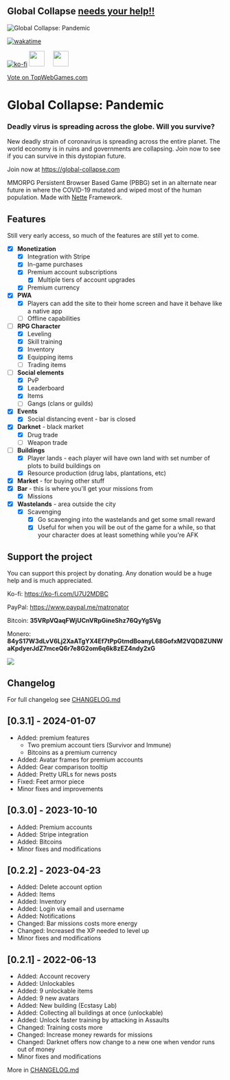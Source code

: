 ## Global Collapse [needs your help!!](https://github.com/matronator/GlobalCollapse/issues/93#issuecomment-3092660745)

![Global Collapse: Pandemic](dev/front/images/logo-black.png)

[![wakatime](https://wakatime.com/badge/user/ed11b7b0-962b-4893-a35b-4539adbcb349/project/78a17c07-b113-4c8b-bb19-fb853c4c073e.svg)](https://wakatime.com/badge/user/ed11b7b0-962b-4893-a35b-4539adbcb349/project/78a17c07-b113-4c8b-bb19-fb853c4c073e)

<!-- #### Notice: If you like this project, please consider [donating](#support-the-project). The battery on my macbook died and I need to get it replaced to be able to work, but a battery replacement for a 7 year old macbook is kinda expensive and money's little tight right now. Any help would be much appretiated! Thank you :) -->

[![ko-fi](https://ko-fi.com/img/githubbutton_sm.svg)](https://ko-fi.com/U7U2MDBC)
<a href="https://www.paypal.me/matronator" target="_blank" style="margin-right:16px;"><img src=".github/paypal.png" height="36"></a>
<a href="https://www.blockchain.com/btc/address/35VRpVQaqFWjUCnVRpGineShz76QyYgSVg" target="_blank"><img src=".github/RibbonDonateBitcoin.png" height="36"></a></div>

<a href="https://topwebgames.com/game/global-collapse-pandemic/vote" target="_blank">Vote on TopWebGames.com</a>

# Global Collapse: Pandemic

### Deadly virus is spreading across the globe. Will you survive?

New deadly strain of coronavirus is spreading across the entire planet. The world economy is in ruins and governments are collapsing. Join now to see if you can survive in this dystopian future.

Join now at https://global-collapse.com

MMORPG Persistent Browser Based Game (PBBG) set in an alternate near future in where the COVID-19 mutated and wiped most of the human population. Made with [Nette](www.nette.org) Framework.

## Features

Still very early access, so much of the features are still yet to come.

- [x] **Monetization**
  - [x] Integration with Stripe
  - [x] In-game purchases
  - [x] Premium account subscriptions
    - [x] Multiple tiers of account upgrades
  - [x] Premium currency
- [x] **PWA**
  - [x] Players can add the site to their home screen and have it behave like a native app
  - [ ] Offline capabilities
- [ ] **RPG Character**
  - [x] Leveling
  - [x] Skill training
  - [x] Inventory
  - [x] Equipping items
  - [ ] Trading items
- [ ] **Social elements**
  - [x] PvP
  - [x] Leaderboard
  - [x] Items
  - [ ] Gangs (clans or guilds)
- [x] **Events**
  - [x] Social distancing event - bar is closed
- [x] **Darknet** - black market
  - [x] Drug trade
  - [ ] Weapon trade
- [ ] **Buildings**
  - [x] Player lands - each player will have own land with set number of plots to build buildings on
  - [x] Resource production (drug labs, plantations, etc)
- [x] **Market** - for buying other stuff
- [x] **Bar** - this is where you'll get your missions from
  - [x] Missions
- [x] **Wastelands** - area outside the city
  - [x] Scavenging
    - [x] Go scavenging into the wastelands and get some small reward
    - [x] Useful for when you will be out of the game for a while, so that your character does at least something while you're AFK

## Support the project

You can support this project by donating. Any donation would be a huge help and is much appreciated.

Ko-fi: https://ko-fi.com/U7U2MDBC

PayPal: https://www.paypal.me/matronator

Bitcoin: **35VRpVQaqFWjUCnVRpGineShz76QyYgSVg**

Monero: **84yS17W3dLvV6Lj2XaATgYX4Ef7tPpGtmdBoanyL68GofxM2VQD8ZUNWaKpdyerJdZ7mceQ6r7e8G2om6q6k8zEZ4ndy2xG**

<a href="https://www.blockchain.com/btc/payment_request?address=35VRpVQaqFWjUCnVRpGineShz76QyYgSVg" target="_blank"><img src=".github/btc.png"></a>

## Changelog

For full changelog see [CHANGELOG.md](CHANGELOG.md)

## [0.3.1] - 2024-01-07

- Added: premium features
  - Two premium account tiers (Survivor and Immune)
  - Bitcoins as a premium currency
- Added: Avatar frames for premium accounts
- Added: Gear comparison tooltip
- Added: Pretty URLs for news posts
- Fixed: Feet armor piece
- Minor fixes and improvements

## [0.3.0] - 2023-10-10

- Added: Premium accounts
- Added: Stripe integration
- Added: Bitcoins
- Minor fixes and modifications

## [0.2.2] - 2023-04-23

- Added: Delete account option
- Added: Items
- Added: Inventory
- Added: Login via email and username
- Added: Notifications
- Changed: Bar missions costs more energy
- Changed: Increased the XP needed to level up
- Minor fixes and modifications

## [0.2.1] - 2022-06-13

- Added: Account recovery
- Added: Unlockables
- Added: 9 unlockable items
- Added: 9 new avatars
- Added: New building (Ecstasy Lab)
- Added: Collecting all buildings at once (unlockable)
- Added: Unlock faster training by attacking in Assaults
- Changed: Training costs more
- Changed: Increase money rewards for missions
- Changed: Darknet offers now change to a new one when vendor runs out of money
- Minor fixes and modifications

More in [CHANGELOG.md](CHANGELOG.md)

[i2]: https://github.com/matronator/GlobalCollapse/issues/2
